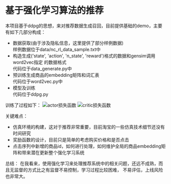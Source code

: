 # 基于强化学习算法的推荐
本项目基于ddpg的思想，来对推荐数据生成召回，目前提供基础的demo，主要有如下几部分构成：
- 数据获取(由于涉及隐私信息，这里提供了部分样例数据)     
样例数据位于data/nc_rl_data_sample.txt中
- 构造生成('state', 'action', 'n_state', 'reward')格式的数据和gensim调用word2vec指定
的数据格式      
代码位于data_generate.py中
- 预训练生成商品的embedding矩阵和词汇表   
代码位于word2vec.py中
- 模型及训练           
代码位于ddpg.py

训练了过程如下： 
![actor损失函数](https://github.com/searchlink/ddpg_rec/blob/master/image/actor.png)
![critic损失函数](https://github.com/searchlink/ddpg_rec/blob/master/image/critic.png)


关键难点：
- 仿真环境的构建，这对于推荐非常重要，目前淘宝的一些仿真技术细节还没有时间研究
- 奖励函数的设计，目前只是简单的考虑购买价格和是否点击
- 点击序列中新增的商品id，如何进行处理，如何维护全局的商品embedding矩阵和带来潜在更新整个强化学习系统

总结： 
在我看来，使用强化学习来处理推荐系统中的相关问题，还远不成熟，而且无监督的方式比之有监督不易控制，学习过程比较困难，
不易评估，上线风险也非常大。